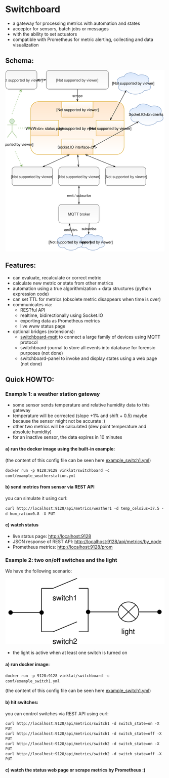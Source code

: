 # Switchboard

- a gateway for processing metrics with automation and states
- acceptor for sensors, batch jobs or messages
- with the ability to set actuators
- compatible with Prometheus for metric alerting, collecting and data visualization
 
## Schema:

![switchboard schema](doc/switchboard_schema.svg)

## Features:

 - can evaluate, recalculate or correct metric
 - calculate new metric or state from other metrics
 - automation using a true algorithmization + data structures (python expression code)
 - can set TTL for metrics (obsolete metric disappears when time is over)
 - communicates via:
    * RESTful API 
    * realtime, bidirectionally using Socket.IO
    * exporting data as Prometheus metrics
    * live www status page
 - optional bridges (extensions):
    * [switchboard-mqtt](https://github.com/vinklat/switchboard-mqtt) to connect a large family of devices using MQTT protocol
    * switchboard-journal to store all events into database for forensic purposes (not done)
    * switchboard-panel to invoke and display states using a web page (not done)

## Quick HOWTO:
### Example 1: a weather station gateway

 - some sensor sends temperature and relative humidity data to this gateway
 - temperature will be corrected (slope +1% and shift + 0.5) maybe because the sensor might not be accurate :)
 - other two metrics will be calculated (dew point temperature and absolute humidity)
 - for an inactive sensor, the data expires in 10 minutes

#### a) run the docker image using the built-in example:
(the content of this config file can be seen here [example_switch1.yml](conf/example_weatherstation.yml))

`docker run -p 9128:9128 vinklat/switchboard -c conf/example_weatherstation.yml`

#### b) send metrics from sensor via REST API

you can simulate it using curl:  

`curl http://localhost:9128/api/metrics/weather1 -d temp_celsius=37.5 -d hum_ratio=0.8 -X PUT`

#### c) watch status
 - live status page: [http://localhost:9128](http://localhost:9128)
 - JSON response of REST API: [http://localhost:9128/api/metrics/by_node](http://localhost:9128/api/metrics/by_node)
 - Prometheus metrics: [http://localhost:9128/prom](http://localhost:9128/prom)

### Example 2: two on/off switches and the light

We have the following scenario:  

![switchboard schema](doc/example_switch1.svg)

- the light is active when at least one switch is turned on

#### a) run docker image:
`docker run -p 9128:9128 vinklat/switchboard -c conf/example_switch1.yml`

(the content of this config file can be seen here [example_switch1.yml](conf/example_switch1.yml))

#### b) hit switches:

you can control switches via REST API using curl:  

```
curl http://localhost:9128/api/metrics/switch1 -d switch_state=on -X PUT
curl http://localhost:9128/api/metrics/switch1 -d switch_state=off -X PUT
curl http://localhost:9128/api/metrics/switch2 -d switch_state=on -X PUT
curl http://localhost:9128/api/metrics/switch2 -d switch_state=off -X PUT
```
#### c) watch the status web page or scrape metrics by Prometheus :)
